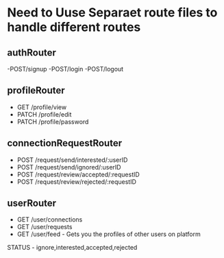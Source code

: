 <!-- DEV TINDER API's LIST -->

# Need to Uuse Separaet route files to handle different routes

## authRouter

-POST/signup
-POST/login
-POST/logout


## profileRouter

- GET /profile/view
- PATCH /profile/edit
- PATCH /profile/password



## connectionRequestRouter

- POST /request/send/interested/:userID
- POST /request/send/ignored/:userID
- POST /request/review/accepted/:requestID
- POST /request/review/rejected/:requestID


## userRouter

- GET /user/connections
- GET /user/requests
- GET /user/feed - Gets you the profiles of other users on platform

STATUS - ignore,interested,accepted,rejected